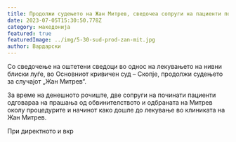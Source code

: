 ```yaml
---
title: Продолжи судењето на Жан Митрев, сведочеа сопруги на пациенти починати од ковид
date: 2023-07-05T15:30:50.778Z
category: македонија
featured: true
featuredImage: ../img/5-30-sud-prod-zan-mit.jpg
author: Вардарски
---
```

<!--StartFragment-->

Со сведочење на оштетени сведоци во однос на лекувањето на нивни блиски луѓе, во Основниот кривичен суд – Скопје, продолжи судењето за случајот „Жан Митрев“.

За време на денешното рочиште, две сопруги на починати пациенти одговараа на прашања од обвинителството и одбраната на Митрев околу процедурите и начинот како дошле до лекување во клиниката на Жан Митрев.

При директното и вкр

<!--EndFragment-->